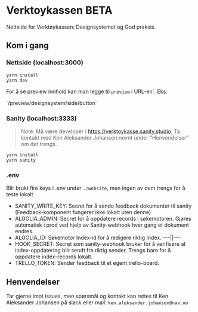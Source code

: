 # Verktoykassen BETA

Nettside for Verktøykassen: Designsystemet og God praksis.

## Kom i gang

### Nettside (localhost:3000)

```
yarn install
yarn dev
```

For å se preview innhold kan man legge til `preview` i URL-en´.
Eks:

`/preview/designsystem/side/button´

### Sanity (localhost:3333)

> Note: Må være developer i https://verktoykasse.sanity.studio, Ta kontakt med Ken Aleksander Johansen nevnt under "Henvendelser" om det trengs.

```
yarn install
yarn sanity
```

### .env

Blir brukt fire keys i .env under `./website`, men ingen av dem trengs for å teste lokalt

- SANITY_WRITE_KEY: Secret for å sende feedback dokumenter til sanity (Feedback-komponent fungerer ikke lokalt uten denne)
- ALGOLIA_ADMIN: Secret for å oppdatere records i søkemotoren. Gjøres automatisk i prod ved hjelp av Sanity-webhook hver gang et dokument endres.
- ALGOLIA_ID: Søkemotor Index-id for å redigere riktig Index. ---||---
- HOOK_SECRET: Secret som sanity-webhook bruker for å verifisere at index-oppdatering blir sendt fra riktig sender. Trengs bare for å oppdatere index-records lokalt.
- TRELLO_TOKEN: Sender feedback til et egent trello-board.

## Henvendelser

Tar gjerne imot issues, men spørsmål og kontakt kan rettes til Ken Aleksander Johansen på slack eller mail: `ken.aleksander.johansen@nav.no`
